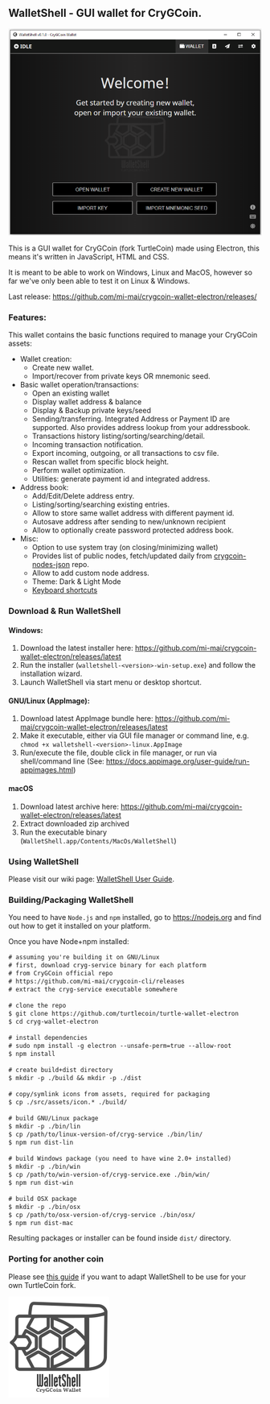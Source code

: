 ## WalletShell - GUI wallet for CryGCoin.

![WalletShell Screens](https://github.com/mi-mai/crygcoin-wallet-electron/blob/master/src/assets/guiwlt2.png "WalletShell Screens")


This is a GUI wallet for CryGCoin (fork TurtleCoin) made using Electron, this means it's written in JavaScript, HTML and CSS.

It is meant to be able to work on Windows, Linux and MacOS, however so far we've only been able to test it on Linux & Windows.

Last release: https://github.com/mi-mai/crygcoin-wallet-electron/releases/

### Features:

This wallet contains the basic functions required to manage your CryGCoin assets:

* Wallet creation:
  * Create new wallet.
  * Import/recover from private keys OR mnemonic seed.
* Basic wallet operation/transactions:
  * Open an existing  wallet
  * Display wallet address & balance
  * Display & Backup private keys/seed
  * Sending/transferring. Integrated Address or Payment ID are supported. Also provides address lookup from your addressbook.
  * Transactions history listing/sorting/searching/detail.
  * Incoming transaction notification.
  * Export incoming, outgoing, or all transactions to csv file.
  * Rescan wallet from specific block height.
  * Perform wallet optimization.
  * Utilities: generate payment id and integrated address.
* Address book:
  * Add/Edit/Delete address entry.
  * Listing/sorting/searching existing entries.
  * Allow to store same wallet address with different payment id.
  * Autosave address after sending to new/unknown recipient
  * Allow to optionally create password protected address book.
* Misc:
  * Option to use system tray (on closing/minimizing wallet)
  * Provides list of public nodes, fetch/updated daily from [crygcoin-nodes-json](https://github.com/mi-mai/turtlecoin-nodes-json) repo.
  * Allow to add custom node address.
  * Theme: Dark & Light Mode
  * [Keyboard shortcuts](docs/shortcut.md)

### Download &amp; Run WalletShell

#### Windows:
1. Download the latest installer here: https://github.com/mi-mai/crygcoin-wallet-electron/releases/latest
2. Run the installer (`walletshell-<version>-win-setup.exe`) and follow the installation wizard.
3. Launch WalletShell via start menu or desktop shortcut.

#### GNU/Linux (AppImage):
1. Download latest AppImage bundle here: https://github.com/mi-mai/crygcoin-wallet-electron/releases/latest
2. Make it executable, either via GUI file manager or command line, e.g. `chmod +x walletshell-<version>-linux.AppImage`
3. Run/execute the file, double click in file manager, or run via shell/command line (See: https://docs.appimage.org/user-guide/run-appimages.html)

#### macOS
1. Download latest archive here: https://github.com/mi-mai/crygcoin-wallet-electron/releases/latest
2. Extract downloaded zip archived
3. Run the executable binary (`WalletShell.app/Contents/MacOs/WalletShell`)

### Using WalletShell
Please visit our wiki page: [WalletShell User Guide](../../wiki).

### Building/Packaging WalletShell
You need to have `Node.js` and `npm` installed, go to https://nodejs.org and find out how to get it installed on your platform.

Once you have Node+npm installed:
```
# assuming you're building it on GNU/Linux
# first, download cryg-service binary for each platform
# from CryGCoin official repo
# https://github.com/mi-mai/crygcoin-cli/releases
# extract the cryg-service executable somewhere

# clone the repo
$ git clone https://github.com/turtlecoin/turtle-wallet-electron
$ cd cryg-wallet-electron

# install dependencies 
# sudo npm install -g electron --unsafe-perm=true --allow-root
$ npm install

# create build+dist directory
$ mkdir -p ./build && mkdir -p ./dist

# copy/symlink icons from assets, required for packaging
$ cp ./src/assets/icon.* ./build/

# build GNU/Linux package
$ mkdir -p ./bin/lin
$ cp /path/to/linux-version-of/cryg-service ./bin/lin/
$ npm run dist-lin

# build Windows package (you need to have wine 2.0+ installed)
$ mkdir -p ./bin/win
$ cp /path/to/win-version-of/cryg-service.exe ./bin/win/
$ npm run dist-win

# build OSX package
$ mkdir -p ./bin/osx
$ cp /path/to/osx-version-of/cryg-service ./bin/osx/
$ npm run dist-mac
```

Resulting packages or installer can be found inside `dist/` directory.

### Porting for another coin
Please see [this guide](docs/porting.md) if you want to adapt WalletShell to be use for your own TurtleCoin fork.

![WalletShell](/src/assets/walletshell.png)
